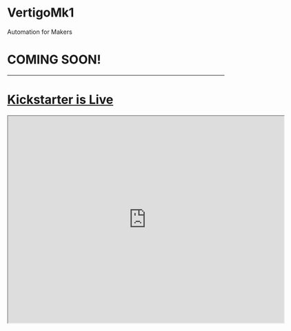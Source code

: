 # VertigoMk1
Automation for Makers
# COMING SOON!

____________________________________________
# [Kickstarter is Live](https://www.kickstarter.com/projects/automatedlayers/vertigo-mk1-the-evolution-of-automated-3d-printing?ref=nav_search&result=project&term=vertigo%20mk1&total_hits=1)

<iframe src="https://drive.google.com/file/d/1SbVvc-SdSzgT4nyiOzT4uSok5PjoR3S6/preview" width="640" height="480" allow="autoplay"></iframe>
